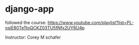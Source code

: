 # django-app

followed the course: https://www.youtube.com/playlist?list=PL-osiE80TeTtoQCKZ03TU5fNfx2UY6U4p

Instructor: Corey M schafer
